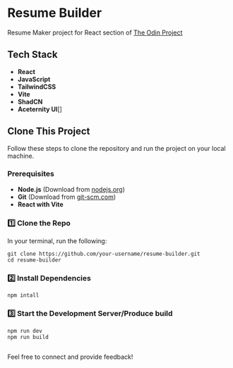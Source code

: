 # Resume Builder

Resume Maker project for React section of [The Odin Project](https://www.theodinproject.com/)

## Tech Stack

- **React**
- **JavaScript**
- **TailwindCSS**
- **Vite**
- **ShadCN**
- **Aceternity UI**[]



##  Clone This Project

Follow these steps to clone the repository and run the project on your local machine.

### **Prerequisites**

- **Node.js** (Download from [nodejs.org](https://nodejs.org/))
- **Git** (Download from [git-scm.com](https://git-scm.com/))
- **React with Vite**

### **1️⃣ Clone the Repo**
In your terminal, run the following: 

```
git clone https://github.com/your-username/resume-builder.git
cd resume-builder
```

### 2️⃣ Install Dependencies

```
npm intall
```

### 3️⃣ Start the Development Server/Produce build

```
npm run dev
npm run build
```

##

Feel free to connect and provide feedback!